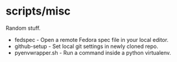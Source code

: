 # scripts/misc

Random stuff.

* fedspec - Open a remote Fedora spec file in your local editor.
* github-setup - Set local git settings in newly cloned repo.
* pyenvwrapper.sh - Run a command inside a python virtualenv.
